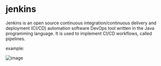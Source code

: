 # jenkins


Jenkins is an open source continuous integration/continuous delivery and deployment (CI/CD) automation software DevOps tool written in the Java programming language. It is used to implement CI/CD workflows, called pipelines.

example: 


![image](https://github.com/yuvan304/jenkins/assets/166113588/75b96aac-f32a-4fb5-a528-2410c31723f8)
